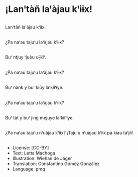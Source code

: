 # ¡Lanꞌtàñ laꞌàjau kꞌiɨx!

##
Lanꞌtàñ laꞌàjau kꞌiɨx.

##
¿Pa naꞌau tajuꞌu laꞌàjau kꞌiɨx?

##
Buꞌ ntjuy ꞌjuèu uɨ̃jɨ̃ilꞌ.

##
¿Pa naꞌau tajuꞌu laꞌàjau kꞌiɨx?

##
Buꞌ nànk y buꞌ kiùy laꞌkiɨ̃ꞌɨ̃ye.

##
¿Pa naꞌau tajuꞌu laꞌàjau kꞌiɨx?

##
Buꞌ tàt y buꞌ jing mejuye laꞌkiɨ̃ꞌɨ̃ye.

##
¿Pa naꞌau tajuꞌu nꞌuàjau kꞌiɨx? ¡Tajuꞌu nꞌuàjau kꞌiɨx pa kiau taꞌjiɨ̀!

##
* License: [CC-BY]
* Text: Letta Machoga
* Illustration: Wiehan de Jager
* Translation: Constantino Gómez González
* Language: pmq

